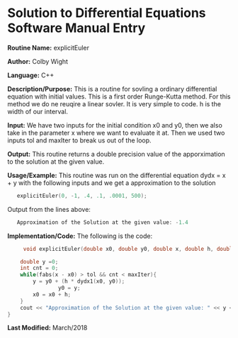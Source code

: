 # Solution to Differential Equations Software Manual Entry


**Routine Name:**      explicitEuler

**Author:** Colby Wight

**Language:** C++

**Description/Purpose:** This is a routine for sovling a ordinary differential equation with initial values. This is a first order Runge-Kutta method. For this method we do ne reuqire a linear sovler. It is very simple to code. h is the width of our interval. 

**Input:** We have two inputs for the initial condition x0 and y0, then we also take in the parameter x where we want to evaluate it at. Then we used two inputs tol and maxIter to break us out of the loop.

**Output:** This routine returns a double precision value of the apporximation to the solution at the given value.

**Usage/Example:** This routine was run on the differential equation dydx = x + y with the following inputs and we get a approximation to the solution

```C++
   explicitEuler(0, -1, .4, .1, .0001, 500);

```

Output from the lines above:
```C++
   Approximation of the Solution at the given value: -1.4
```

**Implementation/Code:** The following is the code:

```C++
     void explicitEuler(double x0, double y0, double x, double h, double tol, double maxIter ){

    double y =0;
    int cnt = 0;
    while(fabs(x - x0) > tol && cnt < maxIter){
        y = y0 + (h * dydx1(x0, y0));
                y0 = y;
        x0 = x0 + h;
    }
    cout << "Approximation of the Solution at the given value: " << y << endl;
}
```

**Last Modified:** March/2018
